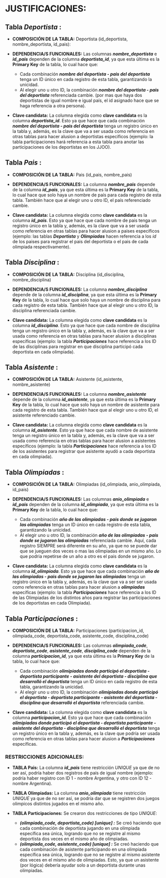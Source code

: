 # JUSTIFICACIONES:

## Tabla ***Deportista*** :

* **COMPOSICIÓN DE LA TABLA:** Deportista (id_deportista, nombre_deportista, id_pais):

* **DEPENDENCIA/S FUNCIONALES:** Las columnas ***nombre_deportista*** e ***id_pais*** dependen de la columna ***deportista_id***, ya que esta última es la **Primary Key** de la tabla, lo cual hace que:
    * Cada combinación ***nombre del deportista - pais del deportista*** tenga un ID único en cada registro de esta tabla, garantizando la unicidad. 
    * Al elegir uno u otro ID, la combinación ***nombre del deportista - pais del deportista*** referenciada cambie. (por mas que haya dos deportistas de igual nombre e igual país, el id asignado hace que se haga referencia a otra persona).

* **Clave candidata:** La columna elegida como **clave candidata** es la columna ***deportista_id***. Esto ya que hace que cada combinación ***nombre del deportista - pais del deportista*** tenga un registro único en la tabla y, además, es la clave que va a ser usada como referencia en otras tablas para hacer alusion a deportistas especificos (ejemplo: la tabla participaciones hará referencia a esta tabla para anotar las participaciones de los deportistas en los JJOO).
  
## Tabla ***Pais*** :

* **COMPOSICIÓN DE LA TABLA:** Pais (id_pais, nombre_pais)

* **DEPENDENCIA/S FUNCIONALES:** La columna ***nombre_pais*** depende de la columna ***id_pais***, ya que esta última es la **Primary Key** de la tabla, lo cual hace que solo haya un nombre de país para cada registro de esta tabla. También hace que al elegir uno u otro ID, el país referenciado cambie.

* **Clave candidata:** La columna elegida como **clave candidata** es la columna ***id_pais***. Esto ya que hace que cada nombre de pais tenga un registro único en la tabla y, además, es la clave que va a ser usada como referencia en otras tablas para hacer alusion a paises específicos (ejemplo: las tablas ***Deportista*** y ***Olimpiadas*** hacen referencia a los *id* de los paises para registrar el pais del deportista o el pais de cada olimpiada respectivamente).

## Tabla ***Disciplina*** :

* **COMPOSICIÓN DE LA TABLA:** Disciplina (id_disciplina, nombre_disciplina)

* **DEPENDENCIA/S FUNCIONALES:** La columna ***nombre_disciplina*** depende de la columna ***id_disciplina***, ya que esta última es la **Primary Key** de la tabla, lo cual hace que solo haya un nombre de disciplina para cada registro de esta tabla. También hace que al elegir uno u otro ID, la disciplina referenciada cambie.

* **Clave candidata:** La columna elegida como **clave candidata** es la columna ***id_disciplina***. Esto ya que hace que cada nombre de disciplina tenga un registro único en la tabla y, además, es la clave que va a ser usada como referencia en otras tablas para hacer alusion a disciplinas específicas (ejemplo: la tabla ***Participaciones*** hace referencia a los ID de las disciplinas para registrar en que disciplina participó cada deportista en cada olimpiada).

## Tabla ***Asistente*** :

* **COMPOSICIÓN DE LA TABLA:** Asistente (id_asistente, nombre_asistente)

* **DEPENDENCIA/S FUNCIONALES:** La columna ***nombre_asistente*** depende de la columna ***id_asistente***, ya que esta última es la **Primary Key** de la tabla, lo cual hace que solo haya un nombre de asistente para cada registro de esta tabla. También hace que al elegir uno u otro ID, el asistente referenciado cambie.

* **Clave candidata:** La columna elegida como **clave candidata** es la columna ***id_asistente***. Esto ya que hace que cada nombre de asistente tenga un registro único en la tabla y, además, es la clave que va a ser usada como referencia en otras tablas para hacer alusion a asistentes específicos (ejemplo: la tabla ***Participaciones*** hace referencia a los ID de los asistentes para registrar que asistente ayudó a cada deportista en cada olimpiada).

## Tabla ***Olimpiadas*** :

* **COMPOSICIÓN DE LA TABLA:** Olimpiadas (id_olimpiada, anio_olimpiada, id_pais)

* **DEPENDENCIA/S FUNCIONALES:** Las columnas ***anio_olimpiada*** e ***id_pais*** dependen de la columna ***id_olimpiada***, ya que esta última es la **Primary Key** de la tabla, lo cual hace que:
    * Cada combinación ***año de las olimpiadas - pais donde se jugaron las olimpiadas*** tenga un ID único en cada registro de esta tabla, garantizando la unicidad. 
    * Al elegir uno u otro ID, la combinación ***año de las olimpiadas - pais donde se jugaron las olimpiadas*** referenciada cambie. Aquí, cada registro SIEMPRE será diferente en su año, ya que no se puede dar que se jueguen dos veces o mas las olimpiadas en un mismo año. Lo que podria repetirse de un año a otro es el pais donde se jugaron.

* **Clave candidata:** La columna elegida como **clave candidata** es la columna ***id_olimpiada***. Esto ya que hace que cada combinación ***año de las olimpiadas - pais donde se jugaron las olimpiadas*** tenga un registro único en la tabla y, además, es la clave que va a ser ser usada como referencia en otras tablas para hacer alusion a ***olimpiadas*** específicas (ejemplo: la tabla ***Participaciones*** hace referencia a los ID de las Olimpiadas de los distintos años para registrar las participaciones de los deportistas en cada Olimpiada).

## Tabla ***Participaciones*** :

* **COMPOSICIÓN DE LA TABLA:** Participaciones (participacion_id, olimpiada_code, deportista_code, asistente_code, disciplina_code)

* **DEPENDENCIA/S FUNCIONALES:** Las columnas ***olimpiada_code***, ***deportista_code***, ***asistente_code***, ***disciplina_code*** dependen de la columna ***participacion_id***, ya que esta última es la **Primary Key** de la tabla, lo cual hace que:
    * Cada combinación ***olimipiadas donde participó el deportista - deportista participante - asistente del deportista - disciplina que desarrolló el deportista*** tenga un ID único en cada registro de esta tabla, garantizando la unicidad. 
    * Al elegir uno u otro ID, la combinación ***olimipiadas donde participó el deportista - deportista participante - asistente del deportista - disciplina que desarrolló el deportista*** referenciada cambie.
* **Clave candidata:** La columna elegida como **clave candidata** es la columna ***participacion_id***. Esto ya que hace que cada combinación ***olimipiadas donde participó el deportista - deportista participante - asistente del deportista - disciplina que desarrolló el deportista*** tenga un registro único en la tabla y, además, es la clave que podría ser usada como referencia en otras tablas para hacer alusion a ***Participaciones*** específicas.


### RESTRICCIONES ADICIONALES:

* **TABLA Pais:** La columna ***id_pais*** tiene restricción *UNIQUE* ya que de no ser así, podría haber dos registros de país de igual nombre (ejemplo: podría haber registro con ID 1 - nombre Argentina, y otro con ID 12 - nombre Argentina).

* **TABLA Olimpiadas:** La columna ***anio_olimpiada*** tiene restricción *UNIQUE* ya que de no ser así, se podría dar que se registren dos juegos olimpicos distintos jugados en el mismo año.

* **TABLA Participaciones:** Se crearon dos restricciones de tipo *UNIQUE*:
  * ***(olimpiada_code, deportista_code) [unique] :*** Se creó haciendo que cada combinación de deportista jugando en una olimpiada específica sea única, logrando que no se registre al mismo deportista dos veces en el mismo año de olimpiadas.
  * ***(olimpiada_code, asistente_code) [unique] :*** Se creó haciendo que cada combinación de asistente participando en una olimpiada específica sea única, logrando que no se registre al mismo asistente dos veces en el mismo año de olimpiadas. Esto, ya que un asistente (por lógica) debería ayudar solo a un deportista durante unas olimpiadas.






